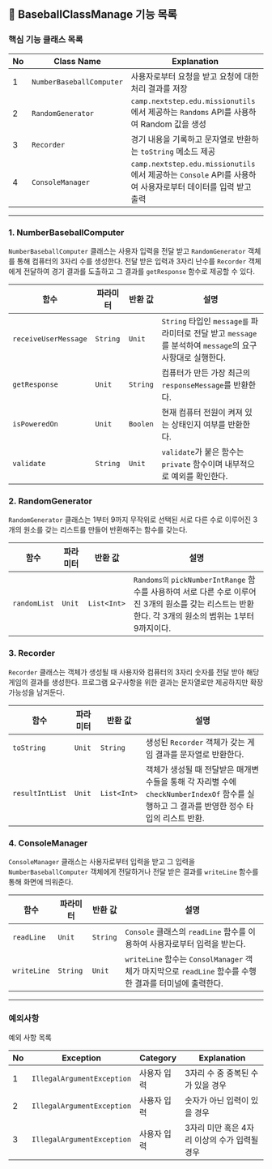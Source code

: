 ## 🚀 BaseballClassManage 기능 목록

### 핵심 기능 클래스 목록

| No  | Class Name               | Explanation                                                              |
|-----|--------------------------|--------------------------------------------------------------------------|
| 1   | `NumberBaseballComputer` | 사용자로부터 요청을 받고 요청에 대한 처리 결과를 저장                                           |
| 2   | `RandomGenerator`        | `camp.nextstep.edu.missionutils`에서 제공하는 `Randoms` API를 사용하여 Random 값을 생성 |
| 3   | `Recorder`               | 경기 내용을 기록하고 문자열로 반환하는 `toString` 메소드 제공                                  |
| 4   | `ConsoleManager`         | `camp.nextstep.edu.missionutils`에서 제공하는 `Console` API를 사용하여 사용자로부터 데이터를 입력 받고 출력 |

---

### 1. NumberBaseballComputer

`NumberBaseballComputer` 클래스는 사용자 입력을 전달 받고 `RandomGenerator` 객체를 통해 컴퓨터의 3자리 수를 생성한다.
전달 받은 입력과 3자리 난수를 `Recorder` 객체에게 전달하여 경기 결과를 도출하고 그 결과를 `getResponse` 함수로 제공할 수 있다.

| 함수                |파라미터|반환 값| 설명                                                                   |
|-------------------|---|---|----------------------------------------------------------------------|
| `receiveUserMessage` |`String`|`Unit`| `String` 타입인 `message를` 파라미터로 전달 받고 `message`를 분석하여 `message`의 요구 사항대로 실행한다. |
| `getResponse`     |`Unit`|`String`| 컴퓨터가 만든 가장 최근의 `responseMessage`를 반환한다.                                |
| `isPoweredOn`     |`Unit`|`Boolen`| 현재 컴퓨터 전원이 켜져 있는 상태인지 여부를 반환한다.                                      |
| `validate`        |`String`|`Unit`| `validate`가 붙은 함수는 `private` 함수이며 내부적으로 예외를 확인한다.                        |

### 2. RandomGenerator

`RandomGenerator` 클래스는 1부터 9까지 무작위로 선택된 서로 다른 수로 이루어진 3개의 원소를 갖는 리스트를 만들어 반환해주는 함수를 갖는다.

| 함수        |파라미터|반환 값|설명|
|-----------|---|---|---|
| `randomList` |`Unit`|`List<Int>`|`Randoms의` `pickNumberIntRange` 함수를 사용하여 서로 다른 수로 이루어진 3개의 원소를 갖는 리스트는 반환한다. 각 3개의 원소의 범위는 1부터 9까지이다.|

### 3. Recorder

`Recorder` 클래스는 객체가 생성될 때 사용자와 컴퓨터의 3자리 숫자를 전달 받아 해당 게임의 결과를 생성한다.
프로그램 요구사항을 위한 결과는 문자열로만 제공하지만 확장 가능성을 남겨둔다.

| 함수    |파라미터|반환 값| 설명                                                                                       |
|-------|---|---|------------------------------------------------------------------------------------------|
| `toString` |`Unit`|`String`| 생성된 `Recorder` 객체가 갖는 게임 결과를 문자열로 반환한다.                                                    |
|`resultIntList`|`Unit`|`List<Int>`| 객체가 생성될 때 전달받은 매개변수들을 통해 각 자리별 수에 `checkNumberIndexOf` 함수를 실행하고 그 결과를 반영한 정수 타입의 리스트 반환. |

### 4. ConsoleManager

`ConsoleManager` 클래스는 사용자로부터 입력을 받고 그 입력을 `NumberBaseballComputer` 객체에게 전달하거나 전달 받은 결과를 `writeLine` 함수를 통해 화면에 띄워준다.

|함수|파라미터|반환 값|설명|
|---|---|---|---|
|`readLine`|`Unit`|`String`|`Console` 클래스의 `readLine` 함수를 이용하여 사용자로부터 입력을 받는다.|
|`writeLine`|`String`|`Unit`|`writeLine` 함수는 `ConsolManager` 객체가 마지막으로 `readLine` 함수를 수행한 결과를 터미널에 출력한다.|

---

### 예외사항

예외 사항 목록

| No  | Exception                | Category | Explanation          |
|:----|--------------------------|--------|----------------------|
| 1   | `IllegalArgumentException` | 사용자 입력 | 3자리 수 중 중복된 수가 있을 경우 |
| 2   | `IllegalArgumentException` | 사용자 입력 | 숫자가 아닌 입력이 있을 경우 |
| 3   | `IllegalArgumentException` | 사용자 입력 | 3자리 미만 혹은 4자리 이상의 수가 입력될 경우 |
